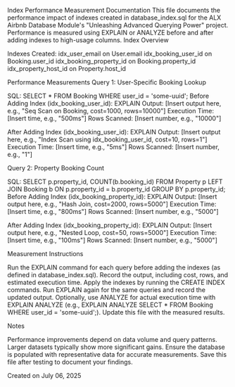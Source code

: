 Index Performance Measurement Documentation
This file documents the performance impact of indexes created in database_index.sql for the ALX Airbnb Database Module's "Unleashing Advanced Querying Power" project. Performance is measured using EXPLAIN or ANALYZE before and after adding indexes to high-usage columns.
Index Overview

Indexes Created:
idx_user_email on User.email
idx_booking_user_id on Booking.user_id
idx_booking_property_id on Booking.property_id
idx_property_host_id on Property.host_id



Performance Measurements
Query 1: User-Specific Booking Lookup

SQL: SELECT * FROM Booking WHERE user_id = 'some-uuid';
Before Adding Index (idx_booking_user_id):
EXPLAIN Output: [Insert output here, e.g., "Seq Scan on Booking, cost=1000, rows=10000"]
Execution Time: [Insert time, e.g., "500ms"]
Rows Scanned: [Insert number, e.g., "10000"]


After Adding Index (idx_booking_user_id):
EXPLAIN Output: [Insert output here, e.g., "Index Scan using idx_booking_user_id, cost=10, rows=1"]
Execution Time: [Insert time, e.g., "5ms"]
Rows Scanned: [Insert number, e.g., "1"]



Query 2: Property Booking Count

SQL: SELECT p.property_id, COUNT(b.booking_id) FROM Property p LEFT JOIN Booking b ON p.property_id = b.property_id GROUP BY p.property_id;
Before Adding Index (idx_booking_property_id):
EXPLAIN Output: [Insert output here, e.g., "Hash Join, cost=2000, rows=5000"]
Execution Time: [Insert time, e.g., "800ms"]
Rows Scanned: [Insert number, e.g., "5000"]


After Adding Index (idx_booking_property_id):
EXPLAIN Output: [Insert output here, e.g., "Nested Loop, cost=50, rows=5000"]
Execution Time: [Insert time, e.g., "100ms"]
Rows Scanned: [Insert number, e.g., "5000"]



Measurement Instructions

Run the EXPLAIN command for each query before adding the indexes (as defined in database_index.sql).
Record the output, including cost, rows, and estimated execution time.
Apply the indexes by running the CREATE INDEX commands.
Run EXPLAIN again for the same queries and record the updated output.
Optionally, use ANALYZE for actual execution time with EXPLAIN ANALYZE (e.g., EXPLAIN ANALYZE SELECT * FROM Booking WHERE user_id = 'some-uuid';).
Update this file with the measured results.

Notes

Performance improvements depend on data volume and query patterns. Larger datasets typically show more significant gains.
Ensure the database is populated with representative data for accurate measurements.
Save this file after testing to document your findings.

Created on July 06, 2025
